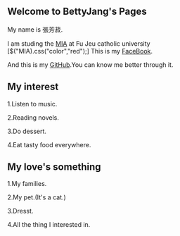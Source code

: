 ## Welcome to BettyJang's Pages

My name is 張芳菽.

I am studing the [MIA](http://www.miia.fju.edu.tw/layout/oneorange/vvindex.jsp) at Fu Jeu catholic university
[$("MIA).css("color","red");]
This is my [FaceBook](https://www.facebook.com/?ref=tn_tnmn).

And this is my [GitHub](https://github.com/).You can know me better through it.

## My interest

1.Listen to music.

2.Reading novels.

3.Do dessert.

4.Eat tasty food everywhere.

## My love's something

1.My families.

2.My pet.(It's a cat.)

3.Dresst.

4.All the thing I interested in.
